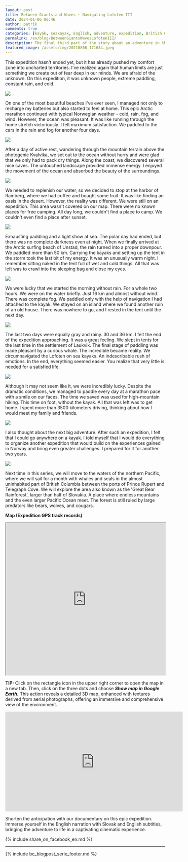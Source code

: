 ```yaml
---
layout: post
title: Between Giants and Waves ~ Navigating Lofoten III
date: 2024-01-06 00:46
author: patrik
comments: true
categories: [kayak, seakayak, English, adventure, expedition, British Columbia, Canada, bear, seal, sealion, whale, outdoor]
permalink: /en/blog/BetweenGiantsWavesLofotenIII/
description: The final third part of the story about an adventure in the Arctic part of the Atlantic Ocean. See how I circumnavigated the Norwegian Lofoten archipelago in marathon style on a sea kayak. Discover the beauty of pristine nature. Paddling after sunset. The next four days we paddled in rain and fog, a reminder that we were beyond the Arctic Circle.
featured_image: /assets/img/20210808_171634.jpeg
---
```

This expedition hasn't ended yet, but it has already pushed my comfort zone into uncharted territories. I've realized again that human limits are just something we create out of fear deep in our minds. We are afraid of the unknown. On this expedition, it was unknown people, extreme paddling, constant rain, and cold.

![](/assets/img/20210815_095535.jpeg)

On one of the most beautiful beaches I've ever seen, I managed not only to recharge my batteries but also started to feel at home. This epic Arctic marathon continued with typical Norwegian weather - cold, rain, fog, and wind. However, the ocean was pleasant. It was like running through the home stretch victoriously. I felt maximum satisfaction. We paddled to the cars in the rain and fog for another four days.

![](/assets/img/cormorants_lofoten.jpg)

After a day of active rest, wandering through the mountain terrain above the photogenic Kvalvika, we set out to the ocean without hurry and were glad that we only had to pack dry things. Along the coast, we discovered several nice caves. The untouched landscape provided immense energy. I enjoyed the movement of the ocean and absorbed the beauty of the surroundings.

![](/assets/img/OI000115.jpeg)

We needed to replenish our water, so we decided to stop at the harbor of Ramberg, where we had coffee and bought some fruit. It was like finding an oasis in the desert. However, the reality was different. We were still on an expedition. This area wasn't covered on our map. There were no known places for free camping. All day long, we couldn't find a place to camp. We couldn't even find a place after sunset.

![](/assets/img/OI000161.jpeg)

Exhausting paddling and a light show at sea. The polar day had ended, but there was no complete darkness even at night. When we finally arrived at the Arctic surfing beach of Unstad, the rain turned into a proper downpour. We paddled more than 50 km. Carrying the kayaks and setting up the tent in the storm took the last bit of my energy. It was an unusually warm night. I remember sitting naked in the tent full of wet and cold things. All that was left was to crawl into the sleeping bag and close my eyes.

![](/assets/img/sea_birds.jpg)

We were lucky that we started the morning without rain. For a whole two hours. We were on the water briefly. Just 16 km and almost without wind. There was complete fog. We paddled only with the help of navigation I had attached to the kayak. We stayed on an island where we found another ruin of an old house. There was nowhere to go, and I rested in the tent until the next day.

![](/assets/img/OI000136.jpeg)

The last two days were equally gray and rainy. 30 and 36 km. I felt the end of the expedition approaching. It was a great feeling. We slept in tents for the last time in the settlement of Laukvik. The final stage of paddling was made pleasant by a curious whale. The incredible became reality. We circumnavigated the Lofoten on sea kayaks. An indescribable rush of emotions. In the end, everything seemed easier. You realize that very little is needed for a satisfied life.

![](/assets/img/20210814_123241.jpeg)

Although it may not seem like it, we were incredibly lucky. Despite the dramatic conditions, we managed to paddle every day at a marathon pace with a smile on our faces. The time we saved was used for high-mountain hiking. This time on foot, without the kayak. All that was left was to get home. I spent more than 3500 kilometers driving, thinking about how I would meet my family and friends.

![](/assets/img/map-lof-6.jpg)

I also thought about the next big adventure. After such an expedition, I felt that I could go anywhere on a kayak. I told myself that I would do everything to organize another expedition that would build on the experiences gained in Norway and bring even greater challenges. I prepared for it for another two years.

![](/assets/img/lofoten-map.jpg)

Next time in this series, we will move to the waters of the northern Pacific, where we will sail for a month with whales and seals in the almost uninhabited part of British Columbia between the ports of Prince Rupert and Telegraph Cove. We will explore the area also known as the 'Great Bear Rainforest', larger than half of Slovakia. A place where endless mountains and the even larger Pacific Ocean meet. The forest is still ruled by large predators like bears, wolves, and cougars.

**Map (Expedition GPS track records)**  
<iframe src="https://www.google.com/maps/d/embed?mid=1uvY8m_irvSvAgxb1ynELVqx_Ua9ZCkY&ehbc=2E312F" width="100%" height="480"></iframe>

**TIP:** Click on the rectangle icon in the upper right corner to open the map in a new tab. Then, click on the three dots and choose ***Show map in Google Earth.*** This action reveals a detailed 3D map, enhanced with textures derived from aerial photographs, offering an immersive and comprehensive view of the environment.

<iframe width="560" height="315" src="https://www.youtube.com/embed/BV9OnfBjgkk" title="The Lofoten Islands Circumnavigation" frameborder="0" allow="accelerometer; autoplay; clipboard-write; encrypted-media; gyroscope; picture-in-picture" allowfullscreen></iframe>

Shorten the anticipation with our documentary on this epic expedition. Immerse yourself in the English narration with Slovak and English subtitles, bringing the adventure to life in a captivating cinematic experience.

{% include share_on_facebook_en.md %}

---

{% include bc_blogpost_serie_footer.md %}